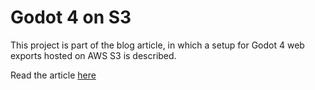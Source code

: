 # Godot 4 on S3

This project is part of the blog article, in which a setup for Godot 4 web exports
hosted on AWS S3 is described.

Read the article [here](TODO) 
